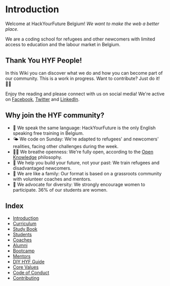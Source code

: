 # Introduction

Welcome at HackYourFuture Belgium! _We want to make the web a better place._

We are a coding school for refugees and other newcomers with limited access to education and the labour market in Belgium.

## Thank You HYF People!

In this Wiki you can discover what we do and how you can become part of our community. This is a work in progress. Want to contribute? Just do it! 💪🏽

Enjoy the reading and please connect with us on social media! We're active on [Facebook](https://https://www.facebook.com/HackYFutureBE/), [Twitter](https://twitter.com/HackYFutureBE) and [LinkedIn](https://www.linkedin.com/company/hackyourfuture-belgium/).

## Why join the HYF community?

* 💬 We speak the same language: HackYourFuture is the only English speaking free training in Belgium.
* 🌤 We code on Sunday: We're adapted to refugees' and newcomers' realities, facing other challenges during the week.
* 👐🏼 We breathe openness: We're fully open, according to the [Open Knowledge](http://be.okfn.org/) philosophy.
* 🚀 We help you build your future, not your past: We train refugees and disadvantaged newcomers.
* 🧡 We are like a family: Our format is based on a grassroots community with volunteer coaches and mentors.
* 🧕 We advocate for diversity: We strongly encourage women to participate. 36% of our students are women. 

## Index

* [Introduction](https://home.hackyourfuture.be)
* [Curriculum](https://home.hackyourfuture.be/curriculum)
* [Study Book](https://hackyourfuture.github.io/study)
* [Students](https://home.hackyourfuture.be/students)
* [Coaches](https://home.hackyourfuture.be/coaches)
* [Alumni](https://home.hackyourfuture.be/alumni)
* [Bootcamp](https://home.hackyourfuture.be/bootcamp)
* [Mentors](https://home.hackyourfuture.be/mentors)
* [DIY HYF Guide](https://diy.hackyourfuture.be/)
* [Core Values](https://home.hackyourfuture.be/core-values)
* [Code of Conduct](https://home.hackyourfuture.be/code-of-conduct)
* [Contributing](https://home.hackyourfuture.be/contributing)

